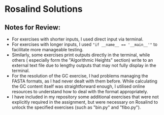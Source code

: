 # Rosalind Solutions

## Notes for Review:
  - For exercises with shorter inputs, I used direct input via terminal.
  - For exercises with longer inputs, I used `"if __name__ == '__main__'"` to facilitate more manageable testing.
  - Similarly, some exercises print outputs directly in the terminal, while others ( especially form the "Algorithmic Heights" section) write to an external text file due to lengthy outputs that may not fully display in the terminal.
  - For the resolution of the GC exercise, I had problems managing the FASTA formats, as I had never dealt with them before. While calculating the GC content itself was straightforward enough, I utilised online resources to understand how to deal with the format appropriately.
  - I have included in my repository some additional exercises that were not explicitly required in the assignment, but were necessary on Rosalind to unlock the specified exercises (such as "bin.py" and "fibo.py").

